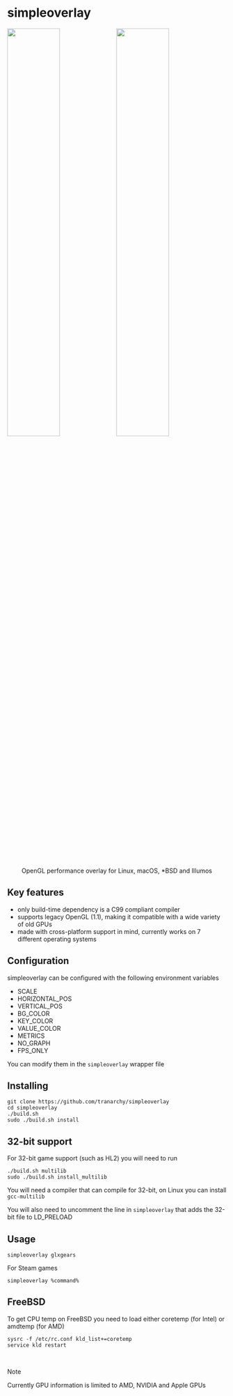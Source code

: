 # simpleoverlay
<p float="left">
<img width=49% src="https://github.com/user-attachments/assets/ffdd6714-a7b4-4689-8fb4-598e8ce1d9b9" />
<img width=49% src="https://github.com/user-attachments/assets/7f44352e-4a34-4d20-9dd6-d6b5c47f9cbd" />
</p>

<p align="center">OpenGL performance overlay for Linux, macOS, *BSD and Illumos</p>

## Key features

- only build-time dependency is a C99 compliant compiler
- supports legacy OpenGL (1.1), making it compatible with a wide variety of old GPUs
- made with cross-platform support in mind, currently works on 7 different operating systems

## Configuration

simpleoverlay can be configured with the following environment variables

- SCALE
- HORIZONTAL_POS
- VERTICAL_POS
- BG_COLOR
- KEY_COLOR
- VALUE_COLOR
- METRICS
- NO_GRAPH
- FPS_ONLY

You can modify them in the `simpleoverlay` wrapper file

## Installing

```
git clone https://github.com/tranarchy/simpleoverlay
cd simpleoverlay
./build.sh
sudo ./build.sh install
```

## 32-bit support

For 32-bit game support (such as HL2) you will need to run

```
./build.sh multilib
sudo ./build.sh install_multilib
```

You will need a compiler that can compile for 32-bit, on Linux you can install `gcc-multilib`

You will also need to uncomment the line in `simpleoverlay` that adds the 32-bit file to LD_PRELOAD


## Usage

```
simpleoverlay glxgears
```

For Steam games

```
simpleoverlay %command%
```

## FreeBSD

To get CPU temp on FreeBSD you need to load either coretemp (for Intel) or amdtemp (for AMD)

```
sysrc -f /etc/rc.conf kld_list+=coretemp
service kld restart
```

<br>

> [!NOTE]
> Currently GPU information is limited to AMD, NVIDIA and Apple GPUs
